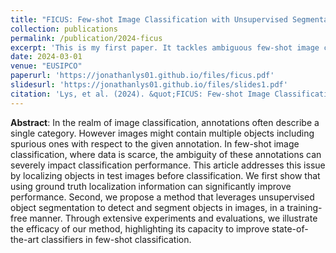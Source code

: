 ```yaml
---
title: "FICUS: Few-shot Image Classification with Unsupervised Segmentation"
collection: publications
permalink: /publication/2024-ficus
excerpt: 'This is my first paper. It tackles ambiguous few-shot image classification problems.'
date: 2024-03-01
venue: "EUSIPCO"
paperurl: 'https://jonathanlys01.github.io/files/ficus.pdf'
slidesurl: 'https://jonathanlys01.github.io/files/slides1.pdf'
citation: 'Lys, et al. (2024). &quot;FICUS: Few-shot Image Classification with Unsupervised Segmentation.&quot; <i>EUSIPCO</i>.'
---
```


**Abstract**: In the realm of image classification, annotations often describe a single category. However images might contain multiple objects including spurious ones with respect to the given annotation. In few-shot image classification, where data is scarce, the ambiguity of these annotations can severely impact classification performance. This article addresses this issue by localizing objects in test images before classification. We first show that using ground truth localization information can significantly improve performance. Second, we propose a method that leverages unsupervised object segmentation to detect and segment objects in images, in a training-free manner. Through extensive experiments and evaluations, we illustrate the efficacy of our method, highlighting its capacity to improve state-of-the-art classifiers in few-shot classification. 